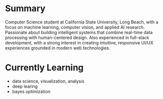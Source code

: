 # Summary 
Computer Science student at California State University, Long Beach, with a focus on machine learning, computer vision, and applied AI research. Passionate about building intelligent systems that combine real-time data processing with human-centered design. Also experienced in full-stack development, with a strong interest in creating intuitive, responsive UI/UX experiences grounded in modern web technologies.


# Currently Learning 
- data science, visualization, analysis
- deep learing
- bayes optimization
